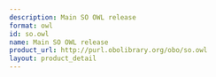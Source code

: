 ```yaml
---
description: Main SO OWL release
format: owl
id: so.owl
name: Main SO OWL release
product_url: http://purl.obolibrary.org/obo/so.owl
layout: product_detail
---
```

